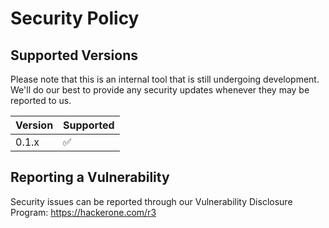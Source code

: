 # Security Policy

## Supported Versions

Please note that this is an internal tool that is still undergoing development. 
We'll do our best to provide any security updates whenever they may be reported to us. 

| Version | Supported          |
| ------- | ------------------ |
| 0.1.x   | :white_check_mark: |


## Reporting a Vulnerability

Security issues can be reported through our Vulnerability Disclosure Program:
https://hackerone.com/r3 
